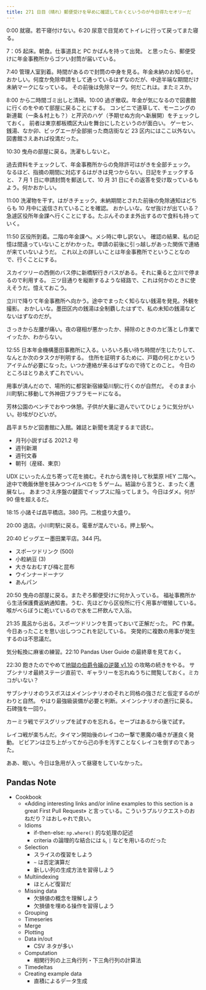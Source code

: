 ```yaml
---
title: 271 日目（晴れ）郵便受けを早めに確認しておくというのが今日得たセオリーだ
---
```


0:00 就寝。若干寝付けない。6:20 尿意で目覚めてトイレに行って戻ってまた寝る。

7：05 起床。朝食。仕事道具と PC かばんを持って出発。
と思ったら、郵便受けに年金事務所からゴツい封筒が届いている。

7:40 管理人室到着。時間があるので封筒の中身を見る。年金未納のお知らせ。
おかしい。何度か免除申請をして通っているはずなのだが、中途半端な期間だけ未納マークになっている。
その前後は免除マーク。何だこれは。またミスか。

8:00 から二時間ゴミ出しと清掃。10:00 過ぎ撤収。年金が気になるので図書館に行くのをやめて部屋に戻ることにする。
コンビニで道草して、モーニングの新連載（一条＆村上も？）と芹沢のハゲ（予期せぬ方向へ新展開）をチェックしておく。
前者は東京都板橋区大山を舞台にしたというのが面白い。
ゲーセン、銭湯、なか卯、ビッグエーが全部揃った商店街など 23 区内にはここ以外ない。図書館さえあれば役満だった。

10:30 曳舟の部屋に戻る。洗濯もしないと。

過去資料をチェックして、年金事務所からの免除許可はがきを全部チェック。
なるほど、指摘の期間に対応するはがきは見つからない。日記をチェックすると、
7 月 1 日に申請封筒を郵送して、10 月 31 日にその返答を受け取っているもよう。何かおかしい。

11:00 洗濯物を干す。はがきチェック。未納期間とされた前後の免除通知はどちらも 10 月中に返信されていることを確認。
おかしいな。なぜ抜けが出ている？ 急遽区役所年金課へ行くことにする。たぶんそのまま外出するので食料も持っていく。

11:50 区役所到着。二階の年金課へ。メシ時に申し訳ない。
確認の結果、私の記憶は間違っていないことがわかった。申請の前後に引っ越しがあった関係で連絡が来ていないようだ。
これ以上の詳しいことは年金事務所でということなので、行くことにする。

スカイツリーの西側のバス停に新橋駅行きバスがある。それに乗ると立川で停まるので利用する。
三ツ目通りを縦断するような経路で、これは何かのときに使えそうだ。憶えておこう。

立川で降りて年金事務所へ向かう。途中でまったく知らない銭湯を発見。外観を撮影。
おかしいな。墨田区内の銭湯は全制覇したはずで、私の未知の銭湯などないはずなのだが。

さっきから左腰が痛い。夜の寝相が悪かったか、掃除のときのカビ落とし作業でイッたか、わからない。

12:55 日本年金機構墨田事務所に入る。いろいろ長い待ち時間が生じたりして、なんとか次のタスクが判明する。
住所を証明するために、戸籍の何とかというアイテムが必要になった。いつか連絡が来るはずなので待てとのこと。
今日のところはとりあえずこれでいい。

用事が済んだので、場所的に都営新宿線菊川駅に行くのが自然だ。
そのまま小川町駅に移動して外神田ブラブラモードになる。

芳林公園のベンチでおやつ休憩。子供が大量に遊んでいてひじょうに気分がいい。砂埃がひどいが。

昌平まちかど図書館に入館。雑誌と新聞を満足するまで読む。

* 月刊小説すばる 2021.2 号
* 週刊新潮
* 週刊文春
* 朝刊（産経、東京）

UDX にいったん立ち寄って花を摘む。それから満を持して秋葉原 HEY 二階へ。
途中で晩飯休憩を挟みつつイルベロを 5 ゲーム。結論から言うと、まったく進展なし。
あまつさえ序盤の鍵面でイップスに陥ってしまう。今日はダメ。何が 90 億を超えるだ。

18:15 小諸そば昌平橋店。380 円。二枚盛り大盛り。

20:00 退店。小川町駅に戻る。電車が混んでいる。押上駅へ。

20:40 ビッグエー墨田業平店。344 円。

* スポーツドリンク (500)
* 小粒納豆 (3)
* 大きなおむすび梅と昆布
* ウインナードーナツ
* あんパン

20:50 曳舟の部屋に戻る。またぞろ郵便受けに何か入っている。
福祉事務所から生活保護費返納通知書。うむ、先ほどから区役所に行く用事が増殖している。
喉がべらぼうに乾いているので水を二杯飲んで入浴。

21:35 風呂から出る。スポーツドリンクを買っておいて正解だった。
PC 作業。今日あったことを思い出しつつこれを記している。
突発的に複数の用事が発生するのは不思議だ。

気分転換に麻雀の練習。22:10 Pandas User Guide の最終章を見ておく。

22:30 飽きたのでやめて[地獄の伯爵令嬢の逆襲 v1.10][bshf21] の攻略の続きをやる。
サブシナリオ最終ステージ直前で、ギャラリーを忘れぬうちに閲覧しておく。ミカコがいない？

サブシナリオのラスボスはメインシナリオのそれと同格の強さだと仮定するのがわりと自然。
やはり最強級装備が必要と判断。メインシナリオの進行に戻る。石碑強を一回り。

カーミラ戦でデスグリップを試すのを忘れる。セーブはあるから後で試す。

レイコ戦が楽ちんだ。タイマン開始後のレイコの一撃で悪魔の囁きが運良く発動。
ビビアンは立ち上がってから己の手を汚すことなくレイコを倒すのであった。

ああ、眠い。今日は急用が入って昼寝をしていなかった。

## Pandas Note

* Cookbook
  * «Adding interesting links and/or inline examples to this section is a great First Pull Request»
    と言っている。こういうプルリクエストのおねだり？はおしゃれで良い。
  * Idioms
    * if-then-else: `np.where()` 的な処理の記述
    * criteria の論理的な結合には `&`, `|` などを用いるのだった
  * Selection
    * スライスの復習をしよう
    * `~` は否定演算だ
    * 新しい列の生成方法を習得しよう
  * Multiindexing
    * ほとんど復習だ
  * Missing data
    * 欠損値の概念を理解しよう
    * 欠損値を埋める操作を習得しよう
  * Grouping
  * Timeseries
  * Merge
  * Plotting
  * Data in/out
    * CSV ネタが多い
  * Computation
    * 相関行列の上三角行列・下三角行列の計算法
  * Timedeltas
  * Creating example data
    * 直積によるデータ生成

[bshf21]: https://www.freem.ne.jp/win/game/24805
